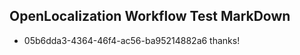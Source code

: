 ## OpenLocalization Workflow Test MarkDown
* 05b6dda3-4364-46f4-ac56-ba95214882a6 thanks!

<!--HONumber=Aug16_HO3-->


